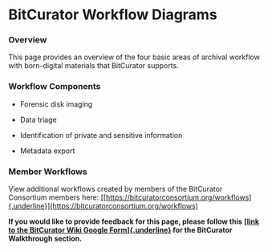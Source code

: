 # **BitCurator Workflow Diagrams**

### **Overview** 

This page provides an overview of the four basic areas of archival
workflow with born-digital materials that BitCurator supports.

### **Workflow Components**

-   Forensic disk imaging

-   Data triage

-   Identification of private and sensitive information

-   Metadata export

### **Member Workflows**

View additional workflows created by members of the BitCurator
Consortium members here:
[[https://bitcuratorconsortium.org/workflows]{.underline}](https://bitcuratorconsortium.org/workflows)

**If you would like to provide feedback for this page, please follow
this** **[[link to the BitCurator Wiki Google
Form]{.underline}](https://docs.google.com/forms/d/e/1FAIpQLSfbGxcijN4d7OXzhZrKUoKBYrP3UV4X7XfVBf2DxHn-LBF8kQ/viewform?usp=sf_link)
for the BitCurator Walkthrough section.**
